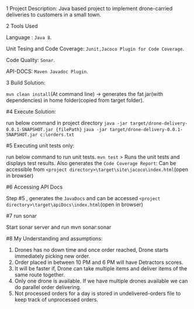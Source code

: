 1 Project Description:
Java based project to implement drone-carried deliveries to customers in a small town. 

2 Tools Used 

Language : `Java 8`.

Unit Tesing and Code Coverage:  `Junit,Jacoco Plugin for Code Coverage`.

Code Quality: `Sonar`.

API-DOCS: `Maven Javadoc Plugin`.  

3 Build Solution:

`mvn clean install`(At command line) -> generates the fat jar(with dependencies) in home folder(copied from target folder).

#4 Execute Solution:

run below command in project directory
`java -jar target/drone-delivery-0.0.1-SNAPSHOT.jar {filePath}`
`java -jar target/drone-delivery-0.0.1-SNAPSHOT.jar c:\orders.txt`

#5 Executing unit tests only:

run below command to run unit tests.
`mvn test` > Runs the unit tests and displays test results.
Also generates the `Code Coverage Report`: Can be accessible from `<project directory>\target\site\jacoco\index.html`(open in browser)

#6 Accessing API Docs

Step #5 , generates the `JavaDocs` and can be accessed `<project directory>\target\apiDocs\index.html`(open in browser) 
 
#7 run sonar

Start sonar server and run mvn sonar:sonar

#8 My Understanding and assumptions:
1. Drones has no down time and once order reached, Drone starts immediately picking new order. 
2. Order placed in between 10 PM and 6 PM will have Detractors scores.
3. It will be faster if, Drone can take multiple items and deliver items of the same route together.
4. Only one drone is available. If we have multiple drones available we can do parallel order delivering.
5. Not processed orders for a day is stored in undelivered-orders file to keep track of unprocessed orders.
